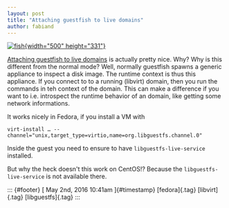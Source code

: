 ```yaml
---
layout: post
title: "Attaching guestfish to live domains"
author: fabiand
---
```




[![fish](https://farm2.staticflickr.com/1648/25512150434_8dc8241cb2.jpg){width="500"
height="331"}](https://www.flickr.com/photos/mathiasappel/25512150434/in/photolist-ESqruE-cxyPTG-5D7FAX-ciQSyw-991xrS-9JowRQ-2cAQJh-d9QV8C-7WBZj-cuYd8u-fAjke7-ddSnEy-ozHqbb-btYUco-Gw899-56rr6y-bPH9de-5rLMBo-56rsEf-2aakgG-arsNjB-aw4MyL-5YB4wX-rcUe6F-cuYe4j-cJ5YUL-oig8yX-toFEy-a3fbF5-5D7G8M-7YEMWE-eusbPr-5DbYxu-69JdZs-fnKpHc-7ocuDt-3T9u7U-bwvUWN-5DbXT5-7dUMro-arvAv1-cf7oHA-5DbYqh-bANfZo-e85MN6-cuYjZu-7YENMs-frGYYq-ouPygm-zDCwc "fish")

[Attaching guestfish to live
domains](http://libguestfs.org/guestfs.3.html#attaching-to-running-daemons)
is actually pretty nice. Why? Why is this different from the normal
mode? Well, normally guestfish spawns a generic appliance to inspect a
disk image. The runtime context is thus this appliance. If you connect
to to a running (libvirt) domain, then you run the commands in teh
context of the domain. This can make a difference if you want to i.e.
introspect the runtime behavior of an domain, like getting some network
informations.

It works nicely in Fedora, if you install a VM with

    virt-install … --channel="unix,target_type=virtio,name=org.libguestfs.channel.0"

Inside the guest you need to ensure to have `libguestfs-live-service`
installed.

But why the heck doesn't this work on CentOS!? Because the
`libguestfs-live-service` is not available there.

::: {#footer}
[ May 2nd, 2016 10:41am ]{#timestamp} [fedora]{.tag} [libvirt]{.tag}
[libguestfs]{.tag}
:::
